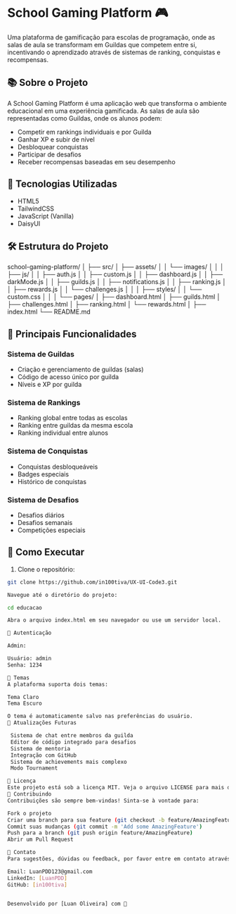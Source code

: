# School Gaming Platform 🎮

Uma plataforma de gamificação para escolas de programação, onde as salas de aula se transformam em Guildas que competem entre si, incentivando o aprendizado através de sistemas de ranking, conquistas e recompensas.

## 📚 Sobre o Projeto

A School Gaming Platform é uma aplicação web que transforma o ambiente educacional em uma experiência gamificada. As salas de aula são representadas como Guildas, onde os alunos podem:

- Competir em rankings individuais e por Guilda
- Ganhar XP e subir de nível
- Desbloquear conquistas
- Participar de desafios
- Receber recompensas baseadas em seu desempenho

## 🚀 Tecnologias Utilizadas

- HTML5
- TailwindCSS
- JavaScript (Vanilla)
- DaisyUI

## 🛠️ Estrutura do Projeto

school-gaming-platform/
│
├── src/
│   ├── assets/
│   │   └── images/
│   │
│   ├── js/
│   │   ├── auth.js
│   │   ├── custom.js
│   │   ├── dashboard.js
│   │   ├── darkMode.js
│   │   ├── guilds.js
│   │   ├── notifications.js
│   │   ├── ranking.js
│   │   ├── rewards.js
│   │   └── challenges.js
│   │
│   ├── styles/
│   │   └── custom.css
│   │
│   └── pages/
│       ├── dashboard.html
│       ├── guilds.html
│       ├── challenges.html
│       ├── ranking.html
│       └── rewards.html
│
├── index.html
└── README.md

## 🎯 Principais Funcionalidades

### Sistema de Guildas
- Criação e gerenciamento de guildas (salas)
- Código de acesso único por guilda
- Níveis e XP por guilda

### Sistema de Rankings
- Ranking global entre todas as escolas
- Ranking entre guildas da mesma escola
- Ranking individual entre alunos

### Sistema de Conquistas
- Conquistas desbloqueáveis
- Badges especiais
- Histórico de conquistas

### Sistema de Desafios
- Desafios diários
- Desafios semanais
- Competições especiais

## 🚦 Como Executar

1. Clone o repositório:
```bash
git clone https://github.com/in100tiva/UX-UI-Code3.git

Navegue até o diretório do projeto:

cd educacao

Abra o arquivo index.html em seu navegador ou use um servidor local.

👥 Autenticação

Admin:

Usuário: admin
Senha: 1234

🎨 Temas
A plataforma suporta dois temas:

Tema Claro
Tema Escuro

O tema é automaticamente salvo nas preferências do usuário.
🔄 Atualizações Futuras

 Sistema de chat entre membros da guilda
 Editor de código integrado para desafios
 Sistema de mentoria
 Integração com GitHub
 Sistema de achievements mais complexo
 Modo Tournament

📄 Licença
Este projeto está sob a licença MIT. Veja o arquivo LICENSE para mais detalhes.
🤝 Contribuindo
Contribuições são sempre bem-vindas! Sinta-se à vontade para:

Fork o projeto
Criar uma branch para sua feature (git checkout -b feature/AmazingFeature)
Commit suas mudanças (git commit -m 'Add some AmazingFeature')
Push para a branch (git push origin feature/AmazingFeature)
Abrir um Pull Request

📧 Contato
Para sugestões, dúvidas ou feedback, por favor entre em contato através de:

Email: LuanPDD123@gmail.com
LinkedIn: [LuanPDD]
GitHub: [in100tiva]


Desenvolvido por [Luan Oliveira] com 💜
